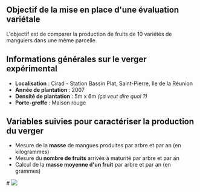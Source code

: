 
## Objectif de la mise en place d'une évaluation variétale

L'objectif est de comparer la production de fruits de 10 variétés de manguiers dans une même parcelle.


## Informations générales sur le verger expérimental


- **Localisation** : Cirad - Station Bassin Plat, Saint-Pierre, Ile de la Réunion
- **Année de plantation** : 2007
- **Densité de plantation** : 5m x 6m *(ça veut dire quoi ?)*
- **Porte-greffe** : Maison rouge

## Variables suivies pour caractériser la production du verger

- Mesure de la **masse** de mangues produites par arbre et par an (en kilogrammes)
- Mesure du **nombre de fruits** arrivés à maturité par arbre et par an
- Calcul de la **masse moyenne d'un fruit** par arbre et par an (en grammes)

<p class="center">
  # <img src="verger-test.jpg" class="inbox-img">
</p>






